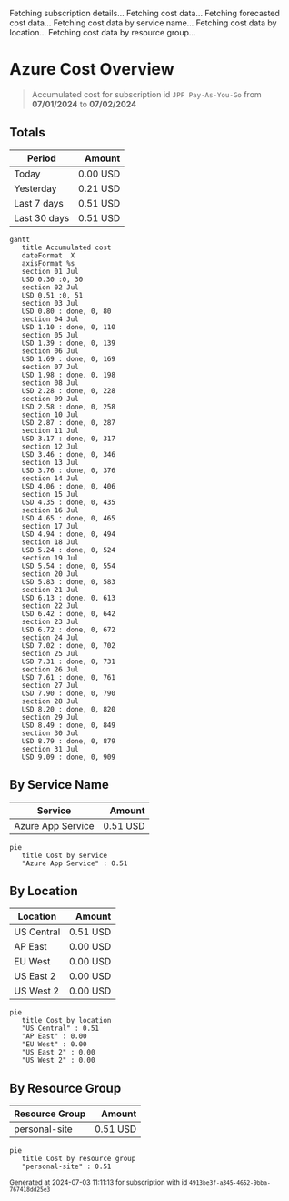 Fetching subscription details...
Fetching cost data...
Fetching forecasted cost data...
Fetching cost data by service name...
Fetching cost data by location...
Fetching cost data by resource group...
# Azure Cost Overview

> Accumulated cost for subscription id `JPF Pay-As-You-Go` from **07/01/2024** to **07/02/2024**

## Totals

|Period|Amount|
|---|---:|
|Today|0.00 USD|
|Yesterday|0.21 USD|
|Last 7 days|0.51 USD|
|Last 30 days|0.51 USD|

```mermaid
gantt
   title Accumulated cost
   dateFormat  X
   axisFormat %s
   section 01 Jul
   USD 0.30 :0, 30
   section 02 Jul
   USD 0.51 :0, 51
   section 03 Jul
   USD 0.80 : done, 0, 80
   section 04 Jul
   USD 1.10 : done, 0, 110
   section 05 Jul
   USD 1.39 : done, 0, 139
   section 06 Jul
   USD 1.69 : done, 0, 169
   section 07 Jul
   USD 1.98 : done, 0, 198
   section 08 Jul
   USD 2.28 : done, 0, 228
   section 09 Jul
   USD 2.58 : done, 0, 258
   section 10 Jul
   USD 2.87 : done, 0, 287
   section 11 Jul
   USD 3.17 : done, 0, 317
   section 12 Jul
   USD 3.46 : done, 0, 346
   section 13 Jul
   USD 3.76 : done, 0, 376
   section 14 Jul
   USD 4.06 : done, 0, 406
   section 15 Jul
   USD 4.35 : done, 0, 435
   section 16 Jul
   USD 4.65 : done, 0, 465
   section 17 Jul
   USD 4.94 : done, 0, 494
   section 18 Jul
   USD 5.24 : done, 0, 524
   section 19 Jul
   USD 5.54 : done, 0, 554
   section 20 Jul
   USD 5.83 : done, 0, 583
   section 21 Jul
   USD 6.13 : done, 0, 613
   section 22 Jul
   USD 6.42 : done, 0, 642
   section 23 Jul
   USD 6.72 : done, 0, 672
   section 24 Jul
   USD 7.02 : done, 0, 702
   section 25 Jul
   USD 7.31 : done, 0, 731
   section 26 Jul
   USD 7.61 : done, 0, 761
   section 27 Jul
   USD 7.90 : done, 0, 790
   section 28 Jul
   USD 8.20 : done, 0, 820
   section 29 Jul
   USD 8.49 : done, 0, 849
   section 30 Jul
   USD 8.79 : done, 0, 879
   section 31 Jul
   USD 9.09 : done, 0, 909
```

## By Service Name

|Service|Amount|
|---|---:|
|Azure App Service|0.51 USD|

```mermaid
pie
   title Cost by service
   "Azure App Service" : 0.51
```

## By Location

|Location|Amount|
|---|---:|
|US Central|0.51 USD|
|AP East|0.00 USD|
|EU West|0.00 USD|
|US East 2|0.00 USD|
|US West 2|0.00 USD|

```mermaid
pie
   title Cost by location
   "US Central" : 0.51
   "AP East" : 0.00
   "EU West" : 0.00
   "US East 2" : 0.00
   "US West 2" : 0.00
```

## By Resource Group

|Resource Group|Amount|
|---|---:|
|personal-site|0.51 USD|

```mermaid
pie
   title Cost by resource group
   "personal-site" : 0.51
```

<sup>Generated at 2024-07-03 11:11:13 for subscription with id `4913be3f-a345-4652-9bba-767418dd25e3`</sup>
